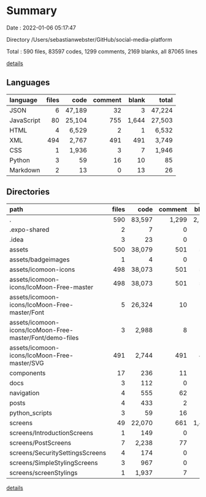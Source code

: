 # Summary

Date : 2022-01-06 05:17:47

Directory /Users/sebastianwebster/GitHub/social-media-platform

Total : 590 files,  83597 codes, 1299 comments, 2169 blanks, all 87065 lines

[details](details.md)

## Languages
| language | files | code | comment | blank | total |
| :--- | ---: | ---: | ---: | ---: | ---: |
| JSON | 6 | 47,189 | 32 | 3 | 47,224 |
| JavaScript | 80 | 25,104 | 755 | 1,644 | 27,503 |
| HTML | 4 | 6,529 | 2 | 1 | 6,532 |
| XML | 494 | 2,767 | 491 | 491 | 3,749 |
| CSS | 1 | 1,936 | 3 | 7 | 1,946 |
| Python | 3 | 59 | 16 | 10 | 85 |
| Markdown | 2 | 13 | 0 | 13 | 26 |

## Directories
| path | files | code | comment | blank | total |
| :--- | ---: | ---: | ---: | ---: | ---: |
| . | 590 | 83,597 | 1,299 | 2,169 | 87,065 |
| .expo-shared | 2 | 7 | 0 | 7 | 14 |
| .idea | 3 | 23 | 0 | 0 | 23 |
| assets | 500 | 38,079 | 501 | 514 | 39,094 |
| assets/badgeimages | 1 | 4 | 0 | 4 | 8 |
| assets/icomoon-icons | 498 | 38,073 | 501 | 510 | 39,084 |
| assets/icomoon-icons/IcoMoon-Free-master | 498 | 38,073 | 501 | 510 | 39,084 |
| assets/icomoon-icons/IcoMoon-Free-master/Font | 5 | 26,324 | 10 | 12 | 26,346 |
| assets/icomoon-icons/IcoMoon-Free-master/Font/demo-files | 3 | 2,988 | 8 | 11 | 3,007 |
| assets/icomoon-icons/IcoMoon-Free-master/SVG | 491 | 2,744 | 491 | 491 | 3,726 |
| components | 17 | 236 | 11 | 40 | 287 |
| docs | 3 | 112 | 0 | 0 | 112 |
| navigation | 4 | 555 | 62 | 46 | 663 |
| posts | 4 | 433 | 2 | 11 | 446 |
| python_scripts | 3 | 59 | 16 | 10 | 85 |
| screens | 49 | 22,070 | 661 | 1,493 | 24,224 |
| screens/IntroductionScreens | 1 | 149 | 0 | 2 | 151 |
| screens/PostScreens | 7 | 2,238 | 77 | 189 | 2,504 |
| screens/SecuritySettingsScreens | 4 | 174 | 0 | 8 | 182 |
| screens/SimpleStylingScreens | 3 | 967 | 0 | 57 | 1,024 |
| screens/screenStylings | 1 | 1,937 | 7 | 183 | 2,127 |

[details](details.md)
